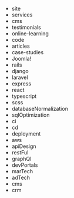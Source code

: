 

- site
- services
- cms
- testimonials
- online-learning
- code
- articles
- case-studies
- Joomla!
- rails
- django
- laravel
- express
- react
- typescript
- scss
- databaseNormalization
- sqlOptimization
- ci
- cd
- deployment
- aws
- apiDesign
- restFul
- graphQl
- devPortals
- marTech
- adTech
- cms
- crm